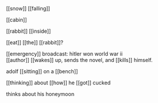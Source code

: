 [[snow]] [[falling]]  
  
[[cabin]]  
  
[[rabbit]] [[inside]]  
  
  
[[eat]] [[the]] [[rabbit]]?  
  
  
[[emergency]] broadcast: hitler won world war ii  
[[author]] [[wakes]] up, sends the novel, and [[kills]] himself.  
  
  
adolf [[sitting]] on a [[bench]]  
  
  
[[thinking]] about [[how]] he [[got]] cucked  
  
  
thinks about his honeymoon